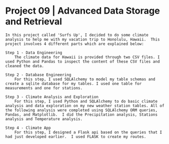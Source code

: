 # Project 09 | Advanced Data Storage and Retrieval

    In this project called 'Surfs Up', I decided to do some climate analysis to help me with my vacation trip to Honolulu, Hawaii.  This project involves 4 different parts which are explained below:

    Step 1 - Data Engineering
        The climate data for Hawaii is provided through two CSV files. I used Python and Pandas to inspect the content of these CSV files and cleaned the data.

    Step 2 - Database Engineering
        For this step, I used SQLAlchemy to model my table schemas and create a sqlite database for my tables. I used one table for measurements and one for stations.    

    Step 3 - Climate Analysis and Exploration
        For this step, I used Python and SQLAlchemy to do basic climate analysis and data exploration on my new weather station tables. All of the following analysis were completed using SQLAlchemy ORM queries, Pandas, and Matplotlib.  I did the Precipitation analysis, Stations analysis and Temperature analysis.

    Step 4 - Climate App
        For this step, I designed a Flask api based on the queries that I had just developed earlier.  I used FLASK to create my routes.       

    

